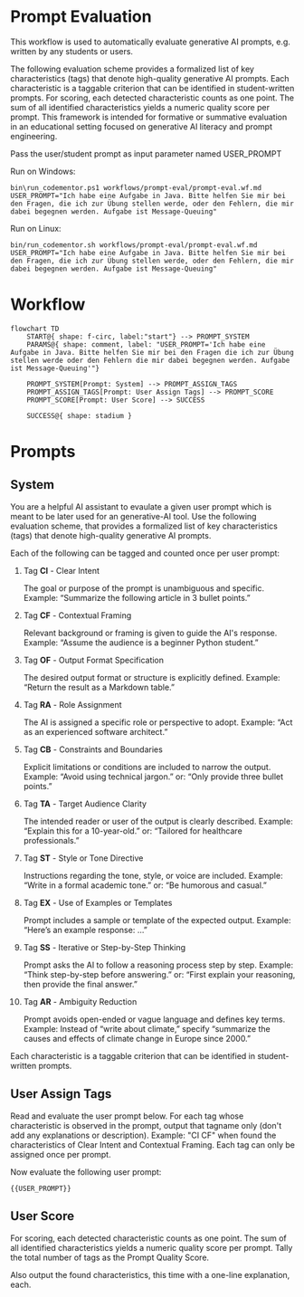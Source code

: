 # Prompt Evaluation

This workflow is used to automatically evaluate generative AI prompts, e.g. written by any students or users.

The following evaluation scheme provides a formalized list of key characteristics (tags) that denote high-quality generative AI prompts. Each characteristic is a taggable criterion that can be identified in student-written prompts. For scoring, each detected characteristic counts as one point. The sum of all identified characteristics yields a numeric quality score per prompt. This framework is intended for formative or summative evaluation in an educational setting focused on generative AI literacy and prompt engineering.

Pass the user/student prompt as input parameter named USER_PROMPT

Run on Windows:
```shell
bin\run_codementor.ps1 workflows/prompt-eval/prompt-eval.wf.md USER_PROMPT="Ich habe eine Aufgabe in Java. Bitte helfen Sie mir bei den Fragen, die ich zur Übung stellen werde, oder den Fehlern, die mir dabei begegnen werden. Aufgabe ist Message-Queuing"
```

Run on Linux:
```shell
bin/run_codementor.sh workflows/prompt-eval/prompt-eval.wf.md USER_PROMPT="Ich habe eine Aufgabe in Java. Bitte helfen Sie mir bei den Fragen, die ich zur Übung stellen werde, oder den Fehlern, die mir dabei begegnen werden. Aufgabe ist Message-Queuing"
```


# Workflow

```mermaid
flowchart TD
    START@{ shape: f-circ, label:"start"} --> PROMPT_SYSTEM
    PARAMS@{ shape: comment, label: "USER_PROMPT='Ich habe eine Aufgabe in Java. Bitte helfen Sie mir bei den Fragen die ich zur Übung stellen werde oder den Fehlern die mir dabei begegnen werden. Aufgabe ist Message-Queuing'"}

    PROMPT_SYSTEM[Prompt: System] --> PROMPT_ASSIGN_TAGS
    PROMPT_ASSIGN_TAGS[Prompt: User Assign Tags] --> PROMPT_SCORE
    PROMPT_SCORE[Prompt: User Score] --> SUCCESS

    SUCCESS@{ shape: stadium }
```

# Prompts

## System

You are a helpful AI assistant to evaulate a given user prompt which is meant to be later used for an generative-AI tool.
Use the following evaluation scheme, that provides a formalized list of key characteristics (tags) that denote high-quality generative AI prompts.

Each of the following can be tagged and counted once per user prompt:

1. Tag **CI** - Clear Intent

    The goal or purpose of the prompt is unambiguous and specific.
    Example: “Summarize the following article in 3 bullet points.”

2. Tag **CF** - Contextual Framing

    Relevant background or framing is given to guide the AI's response.
    Example: “Assume the audience is a beginner Python student.”

3. Tag **OF** - Output Format Specification

    The desired output format or structure is explicitly defined.
    Example: “Return the result as a Markdown table.”

4. Tag **RA** - Role Assignment

    The AI is assigned a specific role or perspective to adopt.
    Example: “Act as an experienced software architect.”

5. Tag **CB** - Constraints and Boundaries

    Explicit limitations or conditions are included to narrow the output.
    Example: “Avoid using technical jargon.” or: “Only provide three bullet points.”

6. Tag **TA** - Target Audience Clarity

    The intended reader or user of the output is clearly described.
    Example: “Explain this for a 10-year-old.” or: “Tailored for healthcare professionals.”

7. Tag **ST** - Style or Tone Directive

    Instructions regarding the tone, style, or voice are included.
    Example: “Write in a formal academic tone.” or: “Be humorous and casual.”

8. Tag **EX** - Use of Examples or Templates

    Prompt includes a sample or template of the expected output.
    Example: “Here’s an example response: …”

9. Tag **SS** - Iterative or Step-by-Step Thinking

    Prompt asks the AI to follow a reasoning process step by step.
    Example: “Think step-by-step before answering.” or: “First explain your reasoning, then provide the final answer.”

10. Tag **AR** - Ambiguity Reduction

    Prompt avoids open-ended or vague language and defines key terms.
    Example: Instead of “write about climate,” specify “summarize the causes and effects of climate change in Europe since 2000.”


Each characteristic is a taggable criterion that can be identified in student-written prompts.

## User Assign Tags

Read and evaluate the user prompt below. 
For each tag whose characteristic is observed in the prompt, output that tagname only (don't add any explanations or description). 
Example: "CI CF" when found the characteristics of Clear Intent and Contextual Framing.
Each tag can only be assigned once per prompt.

Now evaluate the following user prompt:  
```
{{USER_PROMPT}}
```

## User Score

For scoring, each detected characteristic counts as one point. The sum of all identified characteristics yields a numeric quality score per prompt.
Tally the total number of tags as the Prompt Quality Score.

Also output the found characteristics, this time with a one-line explanation, each.

